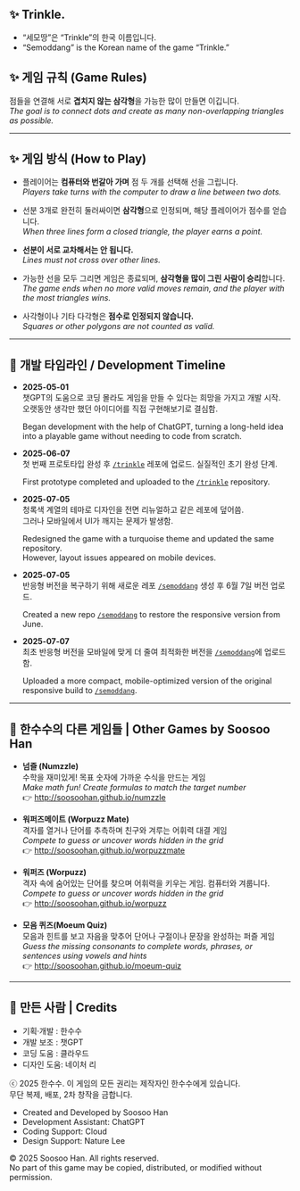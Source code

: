 ## ✨ Trinkle. 

- “세모땅”은 “Trinkle”의 한국 이름입니다.  
- “Semoddang” is the Korean name of the game “Trinkle.”

## ✨ 게임 규칙 (Game Rules)

점들을 연결해 서로 **겹치지 않는 삼각형**을 가능한 많이 만들면 이깁니다.  
_The goal is to connect dots and create as many non-overlapping triangles as possible._

---

## ✨ 게임 방식 (How to Play)

- 플레이어는 **컴퓨터와 번갈아 가며** 점 두 개를 선택해 선을 그립니다.  
  _Players take turns with the computer to draw a line between two dots._

- 선분 3개로 완전히 둘러싸이면 **삼각형**으로 인정되며, 해당 플레이어가 점수를 얻습니다.  
  _When three lines form a closed triangle, the player earns a point._

- **선분이 서로 교차해서는 안 됩니다.**  
  _Lines must not cross over other lines._

- 가능한 선을 모두 그리면 게임은 종료되며, **삼각형을 많이 그린 사람이 승리**합니다.  
  _The game ends when no more valid moves remain, and the player with the most triangles wins._

- 사각형이나 기타 다각형은 **점수로 인정되지 않습니다.**  
  _Squares or other polygons are not counted as valid._

---

## 📅 개발 타임라인 / Development Timeline

- **2025-05-01**  
  챗GPT의 도움으로 코딩 몰라도 게임을 만들 수 있다는 희망을 가지고 개발 시작.  
  오랫동안 생각만 했던 아이디어를 직접 구현해보기로 결심함.

  Began development with the help of ChatGPT, turning a long-held idea into a playable game without needing to code from scratch.

- **2025-06-07**  
  첫 번째 프로토타입 완성 후 [`/trinkle`](https://soosoohan.github.io/trinkle) 레포에 업로드.  실질적인 초기 완성 단계.

  First prototype completed and uploaded to the [`/trinkle`](https://soosoohan.github.io/trinkle) repository.

- **2025-07-05**  
  청록색 계열의 테마로 디자인을 전면 리뉴얼하고 같은 레포에 덮어씀.  
  그러나 모바일에서 UI가 깨지는 문제가 발생함.

  Redesigned the game with a turquoise theme and updated the same repository.  
  However, layout issues appeared on mobile devices.

- **2025-07-05**  
  반응형 버전을 복구하기 위해 새로운 레포 [`/semoddang`](https://soosoohan.github.io/semoddang) 생성 후 6월 7일 버전 업로드.

  Created a new repo [`/semoddang`](https://soosoohan.github.io/semoddang) to restore the responsive version from June.

- **2025-07-07**  
  최초 반응형 버전을 모바일에 맞게 더 줄여 최적화한 버전을 [`/semoddang`](http://soosoohan.github.io/semoddang)에 업로드함.

  Uploaded a more compact, mobile-optimized version of the original responsive build to [`/semoddang`](http://soosoohan.github.io/semoddang).
  
---

## 🧪 한수수의 다른 게임들 | Other Games by Soosoo Han

- **넘즐 (Numzzle)**  
  수학을 재미있게! 목표 숫자에 가까운 수식을 만드는 게임  
  *Make math fun! Create formulas to match the target number*  
  👉 http://soosoohan.github.io/numzzle

- **워퍼즈메이트 (Worpuzz Mate)**  
  격자를 열거나 단어를 추측하며 친구와 겨루는 어휘력 대결 게임  
  *Compete to guess or uncover words hidden in the grid*  
  👉 http://soosoohan.github.io/worpuzzmate

- **워퍼즈 (Worpuzz)**  
  격자 속에 숨어있는 단어를 찾으며 어휘력을 키우는 게임. 컴퓨터와 겨룹니다.
  *Compete to guess or uncover words hidden in the grid*  
  👉 http://soosoohan.github.io/worpuzz

- **모음 퀴즈(Moeum Quiz)**  
    모음과 힌트를 보고 자음을 맞추어 단어나 구절이나 문장을 완성하는 퍼즐 게임   
  *Guess the missing consonants to complete words, phrases, or sentences using vowels and hints*    
  👉 http://soosoohan.github.io/moeum-quiz

---

## 👤 만든 사람 | Credits

- 기획·개발 : 한수수  
- 개발 보조 : 챗GPT
- 코딩 도움 : 클라우드  
- 디자인 도움: 네이처 리

<p>ⓒ 2025 한수수. 이 게임의 모든 권리는 제작자인 한수수에게 있습니다.<br>
 무단 복제, 배포, 2차 창작을 금합니다.</p>

- Created and Developed by Soosoo Han  
- Development Assistant: ChatGPT  
- Coding Support: Cloud  
- Design Support: Nature Lee

<p>© 2025 Soosoo Han. All rights reserved.<br>
    No part of this game may be copied, distributed, or modified without permission.</p>
